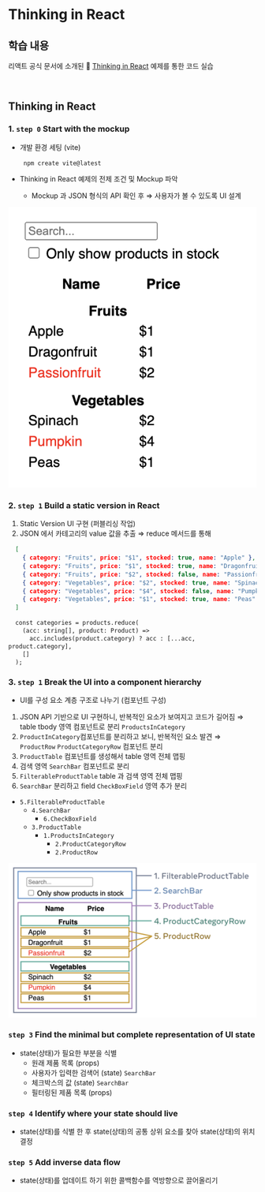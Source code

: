 # Thinking in React

## 학습 내용

   리액트 공식 문서에 소개된 🔗 [Thinking in React](https://ko.legacy.reactjs.org/docs/introducing-jsx.html) 예제를 통한 코드 실습

<br/>

## Thinking in React

### 1. `step 0` Start with the mockup

- 개발 환경 세팅 (vite)

  ```shell
   npm create vite@latest 
  ```

- Thinking in React 예제의 전제 조건 및 Mockup 파악
  - Mockup 과 JSON 형식의 API 확인 후 ⇒ 사용자가 볼 수 있도록 UI 설계

![UI](./image/thinking-in-react_ui.png)

### 2. `step 1` Build a static version in React

1. Static Version UI 구현 (퍼블리싱 작업)
2. JSON 에서 카테고리의 value 값을 추출  ⇒ reduce 메서드를 통해

  ``` json
    [
      { category: "Fruits", price: "$1", stocked: true, name: "Apple" },
      { category: "Fruits", price: "$1", stocked: true, name: "Dragonfruit" },
      { category: "Fruits", price: "$2", stocked: false, name: "Passionfruit" },
      { category: "Vegetables", price: "$2", stocked: true, name: "Spinach" },
      { category: "Vegetables", price: "$4", stocked: false, name: "Pumpkin" },
      { category: "Vegetables", price: "$1", stocked: true, name: "Peas" }
    ]
  ```

  ```tsx
    const categories = products.reduce(
      (acc: string[], product: Product) =>
        acc.includes(product.category) ? acc : [...acc, product.category],
      []
    );
  ```

### 3. `step 1` Break the UI into a component hierarchy

- UI를 구성 요소 계층 구조로 나누기 (컴포넌트 구성)

1. JSON API 기반으로 UI 구현하니, 반복적인 요소가 보여지고 코드가 길어짐 ⇒ table tbody 영역 컴포넌트로 분리 `ProductsInCategory`
2. `ProductInCategory`컴포넌트를 분리하고 보니, 반복적인 요소 발견 ⇒ `ProductRow` `ProductCategoryRow` 컴포넌트 분리
3. `ProductTable` 컴포넌트를 생성해서 table 영역 전체 맵핑
4. 검색 영역 `SearchBar` 컴포넌트로 분리
5. `FilterableProductTable` table 과 검색 영역 전체 맵핑
6. `SearchBar` 분리하고 field `CheckBoxField` 영역 추가 분리

- `5.FilterableProductTable`
  - `4.SearchBar`
    - `6.CheckBoxField`
  - `3.ProductTable`
    - `1.ProductsInCategory`
      - `2.ProductCategoryRow`
      - `2.ProductRow`

![Component](./image/thinking-in-react_ui_component.png)

### `step 3` Find the minimal but complete representation of UI state

- state(상태)가 필요한 부분을 식별
  - 원래 제품 목록 (props)
  - 사용자가 입력한 검색어 (state) `SearchBar`
  - 체크박스의 값 (state) `SearchBar`
  - 필터링된 제품 목록 (props)

### `step 4` Identify where your state should live

- state(상태)를 식별 한 후 state(상태)의 공통 상위 요소를 찾아 state(상태)의 위치 결정

### `step 5` Add inverse data flow

- state(상태)를 업데이트 하기 위한 콜백함수를 역방향으로 끌어올리기

<br/>
